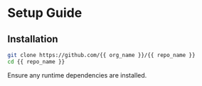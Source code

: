 # Setup Guide

## Installation

```bash
git clone https://github.com/{{ org_name }}/{{ repo_name }}
cd {{ repo_name }}
```

Ensure any runtime dependencies are installed.
